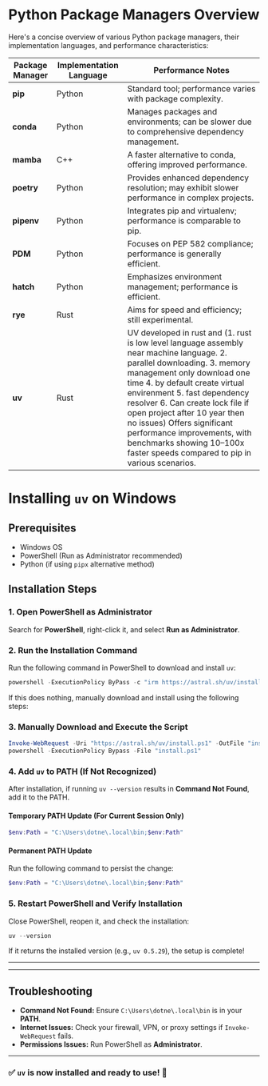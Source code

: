 # Python Package Managers Overview

Here's a concise overview of various Python package managers, their implementation languages, and performance characteristics:

| Package Manager | Implementation Language | Performance Notes |
|---|---|---|
| **pip** | Python | Standard tool; performance varies with package complexity. |
| **conda** | Python | Manages packages and environments; can be slower due to comprehensive dependency management. |
| **mamba** | C++ | A faster alternative to conda, offering improved performance. |
| **poetry** | Python | Provides enhanced dependency resolution; may exhibit slower performance in complex projects. |
| **pipenv** | Python | Integrates pip and virtualenv; performance is comparable to pip. |
| **PDM** | Python | Focuses on PEP 582 compliance; performance is generally efficient. |
| **hatch** | Python | Emphasizes environment management; performance is efficient. |
| **rye** | Rust | Aims for speed and efficiency; still experimental. |
| **uv** | Rust | UV developed in rust and (1. rust is low level language assembly near machine language. 2. parallel downloading. 3. memory management only download one time 4. by default create virtual envirenment 5. fast dependency resolver 6. Can create lock file if open project after 10 year then no issues) Offers significant performance improvements, with benchmarks showing 10–100x faster speeds compared to pip in various scenarios. |


# Installing `uv` on Windows

## Prerequisites
- Windows OS
- PowerShell (Run as Administrator recommended)
- Python (if using `pipx` alternative method)

## Installation Steps

### 1. Open PowerShell as Administrator
Search for **PowerShell**, right-click it, and select **Run as Administrator**.

### 2. Run the Installation Command
Run the following command in PowerShell to download and install `uv`:
```powershell
powershell -ExecutionPolicy ByPass -c "irm https://astral.sh/uv/install.ps1 | iex"
```

If this does nothing, manually download and install using the following steps:

### 3. Manually Download and Execute the Script
```powershell
Invoke-WebRequest -Uri "https://astral.sh/uv/install.ps1" -OutFile "install.ps1"
powershell -ExecutionPolicy Bypass -File "install.ps1"
```

### 4. Add `uv` to PATH (If Not Recognized)
After installation, if running `uv --version` results in **Command Not Found**, add it to the PATH.

#### **Temporary PATH Update (For Current Session Only)**
```powershell
$env:Path = "C:\Users\dotne\.local\bin;$env:Path"
```

#### **Permanent PATH Update**
Run the following command to persist the change:
```powershell
$env:Path = "C:\Users\dotne\.local\bin;$env:Path"
```

### 5. Restart PowerShell and Verify Installation
Close PowerShell, reopen it, and check the installation:
```powershell
uv --version
```
If it returns the installed version (e.g., `uv 0.5.29`), the setup is complete!

---



---

## Troubleshooting
- **Command Not Found:** Ensure `C:\Users\dotne\.local\bin` is in your **PATH**.
- **Internet Issues:** Check your firewall, VPN, or proxy settings if `Invoke-WebRequest` fails.
- **Permissions Issues:** Run PowerShell as **Administrator**.

---

### ✅ `uv` is now installed and ready to use! 🚀